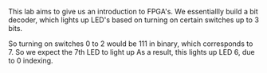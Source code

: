 This lab aims to give us an introduction to FPGA's. We essentiallly build a bit decoder, which lights up LED's based on turning on certain switches up to 3 bits.

So turning on switches 0 to 2 would be 111 in binary, which corresponds to 7. So we expect the 7th LED to light up  As a result, this lights up LED 6, due to 0 indexing.
